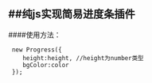 ﻿##纯js实现简易进度条插件
------

####使用方法：

```
 new Progress({
    height:height, //height为number类型
    bgColor:color   
 });
```





